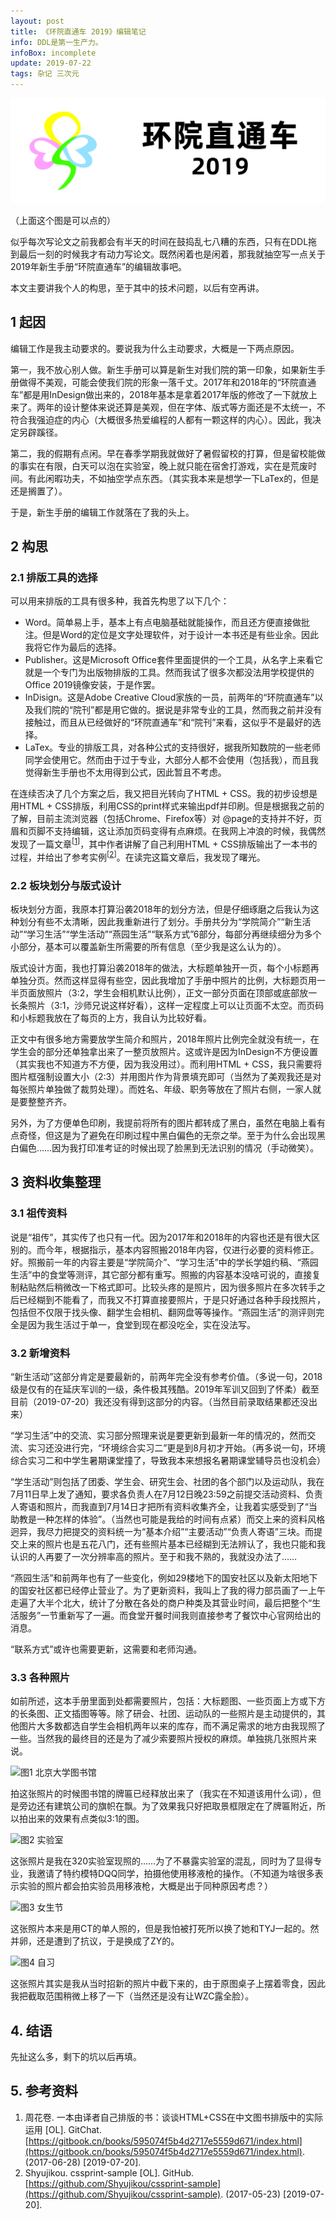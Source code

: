 ```yaml
---
layout: post
title: 《环院直通车 2019》编辑笔记
info: DDL是第一生产力。
infoBox: incomplete
update: 2019-07-22
tags: 杂记 三次元
---
```

<div class="at-c"><a href="//pku-cese-su.github.io/2019-Fresh-Book/output.pdf"><img src="/images/header-005.png" class="headerPic"></a></div>

（上面这个图是可以点的）

似乎每次写论文之前我都会有半天的时间在鼓捣乱七八糟的东西，只有在DDL拖到最后一刻的时候我才有动力写论文。既然闲着也是闲着，那我就抽空写一点关于2019年新生手册“环院直通车”的编辑故事吧。

本文主要讲我个人的构思，至于其中的技术问题，以后有空再讲。

## 1 起因
编辑工作是我主动要求的。要说我为什么主动要求，大概是一下两点原因。

第一，我不放心别人做。新生手册可以算是新生对我们院的第一印象，如果新生手册做得不美观，可能会使我们院的形象一落千丈。2017年和2018年的“环院直通车”都是用InDesign做出来的，2018年基本是拿着2017年版的修改了一下就放上来了。两年的设计整体来说还算是美观，但在字体、版式等方面还是不太统一，不符合我强迫症的内心（大概很多热爱编程的人都有一颗这样的内心）。因此，我决定另辟蹊径。

第二，我的假期有点闲。早在春季学期我就做好了暑假留校的打算，但是留校能做的事实在有限，白天可以泡在实验室，晚上就只能在宿舍打游戏，实在是荒废时间。有此闲暇功夫，不如抽空学点东西。（其实我本来是想学一下LaTex的，但是还是搁置了）。

于是，新生手册的编辑工作就落在了我的头上。

## 2 构思
### 2.1 排版工具的选择
可以用来排版的工具有很多种，我首先构思了以下几个：

- Word。简单易上手，基本上有点电脑基础就能操作，而且还方便直接做批注。但是Word的定位是文字处理软件，对于设计一本书还是有些业余。因此我将它作为最后的选择。
- Publisher。这是Microsoft Office套件里面提供的一个工具，从名字上来看它就是一个专门为出版物排版的工具。然而我试了很多次都没法用学校提供的Office 2019镜像安装，于是作罢。
- InDisign。这是Adobe Creative Cloud家族的一员，前两年的“环院直通车”以及我们院的“院刊”都是用它做的。据说是非常专业的工具，然而我之前并没有接触过，而且从已经做好的“环院直通车”和“院刊”来看，这似乎不是最好的选择。
- LaTex。专业的排版工具，对各种公式的支持很好，据我所知数院的一些老师同学会使用它。然而由于过于专业，大部分人都不会使用（包括我），而且我觉得新生手册也不太用得到公式，因此暂且不考虑。

在连续否决了几个方案之后，我又把目光转向了HTML + CSS。我的初步设想是用HTML + CSS排版，利用CSS的print样式来输出pdf并印刷。但是根据我之前的了解，目前主流浏览器（包括Chrome、Firefox等）对 @page的支持并不好，页眉和页脚不支持编辑，这让添加页码变得有点麻烦。在我网上冲浪的时候，我偶然发现了一篇文章<sup>[[1](#ref-1)]</sup>，其中作者讲解了自己利用HTML + CSS排版输出了一本书的过程，并给出了参考实例<sup>[[2](#ref-2)]</sup>。在读完这篇文章后，我发现了曙光。

### 2.2 板块划分与版式设计
板块划分方面，我原本打算沿袭2018年的划分方法，但是仔细琢磨之后我认为这种划分有些不太清晰，因此我重新进行了划分。手册共分为“学院简介”“新生活动”“学习生活”“学生活动”“燕园生活”“联系方式”6部分，每部分再继续细分为多个小部分，基本可以覆盖新生所需要的所有信息（至少我是这么认为的）。

版式设计方面，我也打算沿袭2018年的做法，大标题单独开一页，每个小标题再单独分页。然而这样显得有些空，因此我增加了手册中照片的比例，大标题页用一半页面放照片（3:2，学生会相机默认比例），正文一部分页面在顶部或底部放一长条照片（3:1，沙师兄说这样好看），这样一定程度上可以让页面不太空。而页码和小标题我放在了每页的上方，我自认为比较好看。

正文中有很多地方需要放学生简介和照片，2018年照片比例完全就没有统一，在学生会的部分还单独拿出来了一整页放照片。这或许是因为InDesign不方便设置（其实我也不知道方不方便，因为我没用过）。而利用HTML + CSS，我只需要将图片框强制设置大小（2:3）并用图片作为背景填充即可（当然为了美观我还是对每张照片单独做了裁剪处理）。而姓名、年级、职务等放在了照片右侧，一家人就是要整整齐齐。

另外，为了方便单色印刷，我提前将所有的图片都转成了黑白，虽然在电脑上看有点奇怪，但这是为了避免在印刷过程中黑白偏色的无奈之举。至于为什么会出现黑白偏色……因为我打印准考证的时候出现了脸黑到无法识别的情况（手动微笑）。

## 3 资料收集整理
### 3.1 祖传资料
说是“祖传”，其实传了也只有一代。因为2017年和2018年的内容也还是有很大区别的。而今年，根据指示，基本内容照搬2018年内容，仅进行必要的资料修正。好。照搬前一年的内容主要是“学院简介”、“学习生活”中的学长学姐约稿、“燕园生活”中的食堂等测评，其它部分都有重写。照搬的内容基本没啥可说的，直接复制粘贴然后稍微改一下格式即可。比较头疼的是照片，因为很多照片在多次转手之后已经糊到不能看了，而我又不打算直接要照片，于是只好通过各种手段找照片，包括但不仅限于找头像、翻学生会相机、翻网盘等等操作。“燕园生活”的测评则完全是因为我生活过于单一，食堂到现在都没吃全，实在没法写。

### 3.2 新增资料
“新生活动”这部分肯定是要最新的，前两年完全没有参考价值。（多说一句，2018级是仅有的在延庆军训的一级，条件极其残酷。2019年军训又回到了怀柔）截至目前（2019-07-20）我还没有得到这部分的内容。（当然目前录取结果都还没出来）

“学习生活”中的交流、实习部分照理来说是要更新到最新一年的情况的，然而交流、实习还没进行完，“环境综合实习二”更是到8月初才开始。（再多说一句，环境综合实习二和中学生暑期课堂撞了，导致我本来想报名暑期课堂辅导员也没机会）

“学生活动”则包括了团委、学生会、研究生会、社团的各个部门以及运动队，我在7月11日早上发了通知，要求各负责人在7月12日晚23:59之前提交活动资料、负责人寄语和照片，而我直到7月14日才把所有资料收集齐全，让我着实感受到了“当助教是一种怎样的体验”。（当然也可能是我给的时间有点紧）而交上来的资料风格迥异，我尽力把提交的资料统一为“基本介绍”“主要活动”“负责人寄语”三块。而提交上来的照片也是五花八门，还有些照片基本已经糊到无法辨认了，我也只能和我认识的人再要了一次分辨率高的照片。至于和我不熟的，我就没办法了……

“燕园生活”和前两年也有了一些变化，例如29楼地下的国安社区以及新太阳地下的国安社区都已经停止营业了。为了更新资料，我叫上了我的得力部员画了一上午走遍了大半个北大，统计了分散在各处的商户种类及其营业时间，最后把整个“生活服务”一节重新写了一遍。而食堂开餐时间我则直接参考了餐饮中心官网给出的消息。

“联系方式”或许也需要更新，这需要和老师沟通。

### 3.3 各种照片
如前所述，这本手册里面到处都需要照片，包括：大标题图、一些页面上方或下方的长条图、正文插图等等。除了研会、社团、运动队的一些照片是主动提供的，其他图片大多数都选自学生会相机两年以来的库存，而不满足需求的地方由我现照了一些。当然我的最终目的还是为了减少索要照片授权的麻烦。单独挑几张照片来说。

![图1 北京大学图书馆](https://pku-cese-su.github.io/2019-Fresh-Book/images/chap-xue-xi-sheng-huo.jpg)

拍这张照片的时候图书馆的牌匾已经释放出来了（我实在不知道该用什么词），但是旁边还有建筑公司的旗帜在飘。为了效果我只好把取景框限定在了牌匾附近，所以拍出来的效果有点类似3:1的图。

![图2 实验室](https://pku-cese-su.github.io/2019-Fresh-Book/images/head-shi-yan-shi.jpg)

这张照片是我在320实验室现照的……为了不暴露实验室的混乱，同时为了显得专业，我邀请了特约模特DQQ同学，拍摄他使用移液枪的操作。（不知道为啥很多表示实验的照片都会拍实验员用移液枪，大概是出于同种原因考虑？）

![图3 女生节](https://pku-cese-su.github.io/2019-Fresh-Book/images/figure-nv-sheng-jie.jpg)

这张照片本来是用CT的单人照的，但是我怕被打死所以换了她和TYJ一起的。然并卵，还是遭到了抗议，于是换成了ZY的。

![图4 自习](https://pku-cese-su.github.io/2019-Fresh-Book/images/head-zi-xi.jpg)

这张照片其实是我从当时招新的照片中截下来的，由于原图桌子上摆着零食，因此我把截取范围稍微上移了一下（当然还是没有让WZC露全脸）。

## 4. 结语
先扯这么多，剩下的坑以后再填。

## 5. 参考资料
1. <span id="ref-1"></span>周花卷. 一本由译者自己排版的书：谈谈HTML+CSS在中文图书排版中的实际运用 [OL]. GitChat. [https://gitbook.cn/books/595074f5b4d2717e5559d671/index.html](https://gitbook.cn/books/595074f5b4d2717e5559d671/index.html). (2017-06-28) [2019-07-20].
2. <span id="ref-2"></span>Shyujikou. cssprint-sample [OL]. GitHub. [https://github.com/Shyujikou/cssprint-sample](https://github.com/Shyujikou/cssprint-sample). (2017-05-23) [2019-07-20].